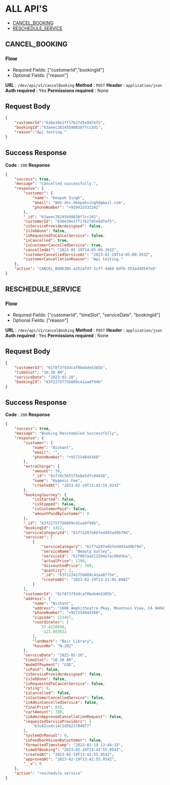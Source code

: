 # ALL API'S

* [CANCEL_BOOKING](#CANCEL_BOOKING)
* [RESCHEDULE_SERVICE](#RESCHEDULE_SERVICE)


## CANCEL_BOOKING

### Flow
* Required Fields: ["customerId","bookingId"]
* Optional Fields: ["reason"]

**URL** : `/dev/api/v1/cancelBooking`
**Method** : `POST`
**Header** : `application/json`
**Auth required** : Yes
**Permissions required** : None

## Request Body 
```json
{
    "customerId":"636e30e1ff17b27d5e9d7ef5",
    "bookingId":"63aeec28245b98838f7cc2d1",
    "reason":"Api testing."
}
```
## Success Response 
**Code** : `200`
**Response**
```json
{
    "success": true,
    "message": "Cancelled successfully.",
    "response": {
        "customer": {
            "name": "Deepak Singh",
            "email": "Web.dev.deepaksingh@gmail.com",
            "phoneNumber": "+919415332242"
        },
        "_id": "63aeec28245b98838f7cc2d1",
        "customerId": "636e30e1ff17b27d5e9d7ef5",
        "isServiceProviderAssigned": false,
        "isJobDone": false,
        "isRequestedToCancelService": false,
        "isCancelled": true,
        "isCustomerCancelledService": true,
        "cancelledAt": "2023-01-19T14:05:09.393Z",
        "customerCancelledServiceAt": "2023-01-19T14:05:09.393Z",
        "customerCancellationReason": "Api testing."
    },
    "action": "CANCEL_BOOKING-a252afd7-2cff-4468-8df6-353ad48547e8"
}
```


## RESCHEDULE_SERVICE

### Flow
* Required Fields: ["customerId", "timeSlot", "serviceDate", "bookingId"]
* Optional Fields: ["reason"]

**URL** : `/dev/api/v1/cancelBooking`
**Method** : `POST`
**Header** : `application/json`
**Auth required** : Yes
**Permissions required** : None

## Request Body 
```json
{
    "customerId": "61f8f3f93dcaf8bebde5385b",
    "timeSlot": "10:30 AM",
    "serviceDate": "2023-02-20",
    "bookingId": "63f2275f75b889c41aa8f94b"
}
```
## Success Response 
**Code** : `200`
**Response**
```json
{
    "success": true,
    "message": "Booking Rescheduled Successfully",
    "response": {
        "customer": {
            "name": "Nishant",
            "email": "",
            "phoneNumber": "+917254844368"
        },
        "extraCharge": {
            "amount": 39,
            "_id": "61f78c565575e8e5dfc0d438",
            "name": "Hygenic Fee",
            "createdAt": "2023-02-19T13:42:55.914Z"
        },
        "bookingJourney": {
            "isStarted": false,
            "isStopped": false,
            "isCustomerPaid": false,
            "amountPaidByCustomer": 0
        },
        "_id": "63f2275f75b889c41aa8f94b",
        "bookingId": 1452,
        "serviceCategoryId": "61f7a207e6bfed403ad9b79d",
        "services": [
            {
                "serviceCategory": "61f7a207e6bfed403ad9b79d",
                "serviceName": "Beauty Valley",
                "serviceId": "61f807aa512294e7ac80d1ba",
                "actualPrice": 1198,
                "discountedPrice": 780,
                "quantity": 1,
                "_id": "63f2224175b889c41aa8f75e",
                "createdAt": "2023-02-19T13:21:05.890Z"
            }
        ],
        "customerId": "61f8f3f93dcaf8bebde5385b",
        "address": {
            "name": "Nishant",
            "address": "1600 Amphitheatre Pkwy, Mountain View, CA 94043, USA",
            "phoneNumber": "+917254844368",
            "zipcode": 123457,
            "coordinates": [
                37.4220936,
                -122.083922
            ],
            "landmark": "Beir Library",
            "houseNo": "N-202"
        },
        "serviceDate": "2023-02-20",
        "timeSlot": "10:30 AM",
        "modeOfPayment": "COD",
        "isPaid": false,
        "isServiceProviderAssigned": false,
        "isJobDone": false,
        "isRequestedToCancelService": false,
        "rating": 0,
        "isCancelled": false,
        "isCustomerCancelledService": false,
        "isAdminCancelledService": false,
        "finalPrice": 819,
        "cartAmount": 780,
        "isAdminApprovedCancellationRequest": false,
        "requestedServiceProviders": [
            "63c82cedc14c1d5b21f04077"
        ],
        "systemOrManual": 0,
        "isFeedbackGivenByCustomer": false,
        "formattedTimestamp": "2023-02-19 13:44:33",
        "timeOfBooking": "2023-02-19T13:42:55.954Z",
        "createdAt": "2023-02-19T13:42:55.954Z",
        "approvedAt": "2023-02-19T13:42:55.954Z",
        "__v": 0
    },
    "action": "reschedule service"
}
```